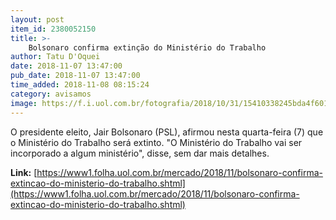 ```yaml
---
layout: post
item_id: 2380052150
title: >-
    Bolsonaro confirma extinção do Ministério do Trabalho
author: Tatu D'Oquei
date: 2018-11-07 13:47:00
pub_date: 2018-11-07 13:47:00
time_added: 2018-11-08 08:15:24
category: avisamos
image: https://f.i.uol.com.br/fotografia/2018/10/31/15410338245bda4f601ce60_1541033824_3x2_rt.jpg
---
```


O presidente eleito, Jair Bolsonaro (PSL), afirmou nesta quarta-feira (7) que o Ministério do Trabalho será extinto. "O Ministério do Trabalho vai ser incorporado a algum ministério", disse, sem dar mais detalhes.

**Link:** [https://www1.folha.uol.com.br/mercado/2018/11/bolsonaro-confirma-extincao-do-ministerio-do-trabalho.shtml](https://www1.folha.uol.com.br/mercado/2018/11/bolsonaro-confirma-extincao-do-ministerio-do-trabalho.shtml)

